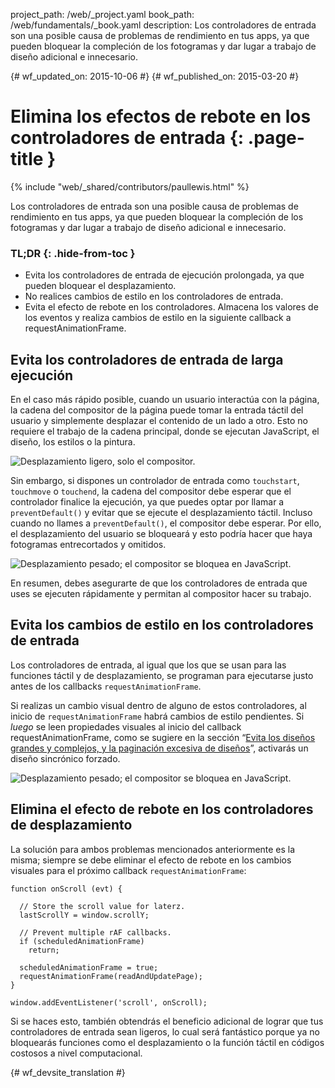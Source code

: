 project_path: /web/_project.yaml
book_path: /web/fundamentals/_book.yaml
description: Los controladores de entrada son una posible causa de problemas de rendimiento en tus apps, ya que pueden bloquear la compleción de los fotogramas y dar lugar a trabajo de diseño adicional e innecesario.

{# wf_updated_on: 2015-10-06 #}
{# wf_published_on: 2015-03-20 #}

# Elimina los efectos de rebote en los controladores de entrada {: .page-title }

{% include "web/_shared/contributors/paullewis.html" %}

Los controladores de entrada son una posible causa de problemas de rendimiento en tus apps, ya que
pueden bloquear la compleción de los fotogramas y dar lugar a trabajo de diseño
adicional e innecesario.

### TL;DR {: .hide-from-toc }

* Evita los controladores de entrada de ejecución prolongada, ya que pueden bloquear el desplazamiento.
* No realices cambios de estilo en los controladores de entrada.
* Evita el efecto de rebote en los controladores. Almacena los valores de los eventos y realiza cambios de estilo en la siguiente callback a requestAnimationFrame.

## Evita los controladores de entrada de larga ejecución

En el caso más rápido posible, cuando un usuario interactúa con la página, la cadena del compositor de la página puede tomar la entrada táctil del usuario y simplemente desplazar el contenido de un lado a otro. Esto no requiere el trabajo de la cadena principal, donde se ejecutan JavaScript, el diseño, los estilos o la pintura.

<img src="images/debounce-your-input-handlers/compositor-scroll.jpg" alt="Desplazamiento ligero, solo el compositor.">

Sin embargo, si dispones un controlador de entrada como `touchstart`, `touchmove` o `touchend`, la cadena del compositor debe esperar que el controlador finalice la ejecución, ya que puedes optar por llamar a `preventDefault()` y evitar que se ejecute el desplazamiento táctil. Incluso cuando no llames a `preventDefault()`, el compositor debe esperar. Por ello, el desplazamiento del usuario se bloqueará y esto podría hacer que haya fotogramas entrecortados y omitidos.

<img src="images/debounce-your-input-handlers/ontouchmove.jpg" alt="Desplazamiento pesado; el compositor se bloquea en JavaScript.">

En resumen, debes asegurarte de que los controladores de entrada que uses se ejecuten rápidamente y permitan al compositor hacer su trabajo.

## Evita los cambios de estilo en los controladores de entrada

Los controladores de entrada, al igual que los que se usan para las funciones táctil y de desplazamiento, se programan para ejecutarse justo antes de los callbacks `requestAnimationFrame`.

Si realizas un cambio visual dentro de alguno de estos controladores, al inicio de `requestAnimationFrame` habrá cambios de estilo pendientes. Si _luego_ se leen propiedades visuales al inicio del callback requestAnimationFrame, como se sugiere en la sección “[Evita los diseños grandes y complejos, y la paginación excesiva de diseños](avoid-large-complex-layouts-and-layout-thrashing)”, activarás un diseño sincrónico forzado.

<img src="images/debounce-your-input-handlers/frame-with-input.jpg" alt="Desplazamiento pesado; el compositor se bloquea en JavaScript.">

## Elimina el efecto de rebote en los controladores de desplazamiento

La solución para ambos problemas mencionados anteriormente es la misma; siempre se debe eliminar el efecto de rebote en los cambios visuales para el próximo callback `requestAnimationFrame`:


    function onScroll (evt) {

      // Store the scroll value for laterz.
      lastScrollY = window.scrollY;

      // Prevent multiple rAF callbacks.
      if (scheduledAnimationFrame)
        return;

      scheduledAnimationFrame = true;
      requestAnimationFrame(readAndUpdatePage);
    }

    window.addEventListener('scroll', onScroll);


Si se haces esto, también obtendrás el beneficio adicional de lograr que tus controladores de entrada sean ligeros, lo cual será fantástico porque ya no bloquearás funciones como el desplazamiento o la función táctil en códigos costosos a nivel computacional.


{# wf_devsite_translation #}
